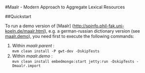 #Maalr - Modern Approach to Aggregate Lexical Resources

##Quickstart

To run a demo version of [Maalr] (http://spinfo.phil-fak.uni-koeln.de/maalr.html), e.g. a german-russian dictionary version (see [maalr.demo](https://github.com/matana/maalr-core/tree/koelsch/maalr.demo)), you need first to execute the following commands:


1. Within *maalr.parent* :  
``` mvm clean install -P gwt-dev -DskipTests ```
2. Within *maalr.demo* :  
``` mvn clean install embedmongo:start jetty:run -DskipTests -Dmaalr.import ```
